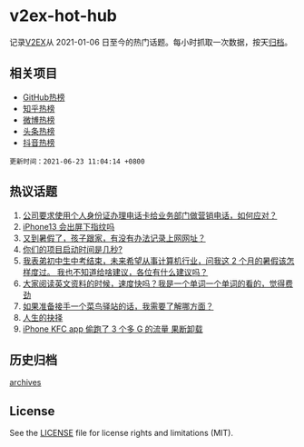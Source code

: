 # v2ex-hot-hub

 记录[V2EX](https://www.v2ex.com/)从 2021-01-06 日至今的热门话题。每小时抓取一次数据，按天[归档](archives)。
 
 ## 相关项目

- [GitHub热榜](https://github.com/lonnyzhang423/github-hot-hub)
- [知乎热榜](https://github.com/lonnyzhang423/zhihu-hot-hub)
- [微博热榜](https://github.com/lonnyzhang423/weibo-hot-hub)
- [头条热榜](https://github.com/lonnyzhang423/toutiao-hot-hub)
- [抖音热榜](https://github.com/lonnyzhang423/douyin-hot-hub)


 `更新时间：2021-06-23 11:04:14 +0800`

## 热议话题

1. [公司要求使用个人身份证办理电话卡给业务部门做营销电话，如何应对？](https://www.v2ex.com/t/785080)
1. [iPhone13 会出屏下指纹吗](https://www.v2ex.com/t/785091)
1. [又到暑假了，孩子跟家，有没有办法记录上网网址？](https://www.v2ex.com/t/785202)
1. [你们的项目启动时间是几秒?](https://www.v2ex.com/t/785066)
1. [我表弟初中生中考结束，未来希望从事计算机行业，问我这 2 个月的暑假该怎样度过。 我也不知道给啥建议，各位有什么建议吗？](https://www.v2ex.com/t/785142)
1. [大家阅读英文资料的时候，速度快吗？我是一个单词一个单词的看的，觉得费劲](https://www.v2ex.com/t/785041)
1. [如果准备接手一个菜鸟驿站的话，我需要了解哪方面？](https://www.v2ex.com/t/785056)
1. [人生的抉择](https://www.v2ex.com/t/785016)
1. [iPhone KFC app 偷跑了 3 个多 G 的流量 果断卸载](https://www.v2ex.com/t/785079)

## 历史归档

[archives](archives)

## License

See the [LICENSE](LICENSE) file for license rights and limitations (MIT).
